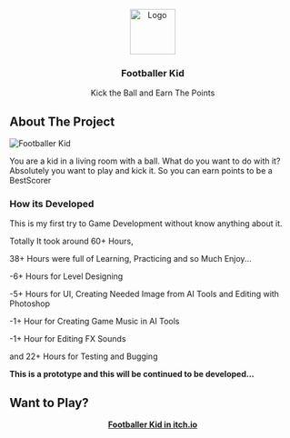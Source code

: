 <br/>
<meta data=gamecircle>
<div align="center">
<img src="https://img.itch.zone/aW1hZ2UvMjY0NzM3Ny8xNTc3NzM1MC5qcGVn/original/M3izgv.jpeg" alt="Logo" width="80" height="80">
</a>
<h3 align="center">Footballer Kid</h3>
<p align="center">
Kick the Ball and Earn The Points


  


</p>
</div>

 ## About The Project

![Footballer Kid](https://img.itch.zone/aW1hZ2UvMjY0NzM3Ny8xNTc3NjI4Ni5qcGc=/original/u4Lvoh.jpg)

You are a kid in a living room with a ball. What do you want to do with it? Absolutely you want to play and kick it. So you can earn points to be a BestScorer
 ### How its Developed

This is my first try to Game Development without know anything about it.

Totally It took around 60+ Hours,

38+ Hours were full of Learning, Practicing and so Much Enjoy...

-6+ Hours for Level Designing

-5+ Hours for UI, Creating Needed Image from AI Tools and Editing with Photoshop

-1+ Hour for Creating Game Music in AI Tools

-1+ Hour for Editing FX Sounds

and 22+ Hours for Testing and Bugging


<b>This is a prototype and this will be continued to be developed...


 ## Want to Play?

<center><b><a href="https://keremco.itch.io/footballer-kid">Footballer Kid in itch.io</a></center>
